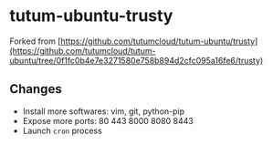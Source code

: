 # tutum-ubuntu-trusty

Forked from [https://github.com/tutumcloud/tutum-ubuntu/trusty](https://github.com/tutumcloud/tutum-ubuntu/tree/0f1fc0b4e7e3271580e758b894d2cfc095a16fe6/trusty)

## Changes

 - Install more softwares: vim, git, python-pip
 - Expose more ports: 80 443 8000 8080 8443
 - Launch `cron` process

